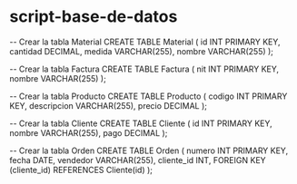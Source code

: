 # script-base-de-datos

-- Crear la tabla Material
CREATE TABLE Material (
    id INT PRIMARY KEY,
    cantidad DECIMAL,
    medida VARCHAR(255),
    nombre VARCHAR(255)
);

-- Crear la tabla Factura
CREATE TABLE Factura (
    nit INT PRIMARY KEY,
    nombre VARCHAR(255)
);

-- Crear la tabla Producto
CREATE TABLE Producto (
    codigo INT PRIMARY KEY,
    descripcion VARCHAR(255),
    precio DECIMAL
);

-- Crear la tabla Cliente
CREATE TABLE Cliente (
    id INT PRIMARY KEY,
    nombre VARCHAR(255),
    pago DECIMAL
);

-- Crear la tabla Orden
CREATE TABLE Orden (
    numero INT PRIMARY KEY,
    fecha DATE,
    vendedor VARCHAR(255),
    cliente_id INT,
    FOREIGN KEY (cliente_id) REFERENCES Cliente(id)
);
